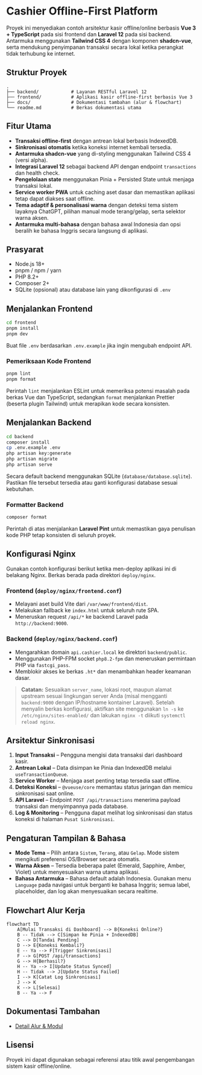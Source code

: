 # Cashier Offline-First Platform

Proyek ini menyediakan contoh arsitektur kasir offline/online berbasis **Vue 3 + TypeScript** pada sisi frontend dan **Laravel 12** pada sisi backend. Antarmuka menggunakan **Tailwind CSS 4** dengan komponen **shadcn-vue**, serta mendukung penyimpanan transaksi secara lokal ketika perangkat tidak terhubung ke internet.

## Struktur Proyek

```
.
├── backend/            # Layanan RESTful Laravel 12
├── frontend/           # Aplikasi kasir offline-first berbasis Vue 3
├── docs/               # Dokumentasi tambahan (alur & flowchart)
└── readme.md           # Berkas dokumentasi utama
```

## Fitur Utama

- **Transaksi offline-first** dengan antrean lokal berbasis IndexedDB.
- **Sinkronisasi otomatis** ketika koneksi internet kembali tersedia.
- **Antarmuka shadcn-vue** yang di-styling menggunakan Tailwind CSS 4 (versi alpha).
- **Integrasi Laravel 12** sebagai backend API dengan endpoint `transactions` dan health check.
- **Pengelolaan state** menggunakan Pinia + Persisted State untuk menjaga transaksi lokal.
- **Service worker PWA** untuk caching aset dasar dan memastikan aplikasi tetap dapat diakses saat offline.
- **Tema adaptif & personalisasi warna** dengan deteksi tema sistem layaknya ChatGPT, pilihan manual mode terang/gelap, serta selektor warna aksen.
- **Antarmuka multi-bahasa** dengan bahasa awal Indonesia dan opsi beralih ke bahasa Inggris secara langsung di aplikasi.

## Prasyarat

- Node.js 18+
- pnpm / npm / yarn
- PHP 8.2+
- Composer 2+
- SQLite (opsional) atau database lain yang dikonfigurasi di `.env`

## Menjalankan Frontend

```bash
cd frontend
pnpm install
pnpm dev
```

Buat file `.env` berdasarkan `.env.example` jika ingin mengubah endpoint API.

### Pemeriksaan Kode Frontend

```bash
pnpm lint
pnpm format
```

Perintah `lint` menjalankan ESLint untuk memeriksa potensi masalah pada berkas Vue dan TypeScript, sedangkan `format` menjalankan Prettier (beserta plugin Tailwind) untuk merapikan kode secara konsisten.

## Menjalankan Backend

```bash
cd backend
composer install
cp .env.example .env
php artisan key:generate
php artisan migrate
php artisan serve
```

Secara default backend menggunakan SQLite (`database/database.sqlite`). Pastikan file tersebut tersedia atau ganti konfigurasi database sesuai kebutuhan.

### Formatter Backend

```bash
composer format
```

Perintah di atas menjalankan **Laravel Pint** untuk memastikan gaya penulisan kode PHP tetap konsisten di seluruh proyek.

## Konfigurasi Nginx

Gunakan contoh konfigurasi berikut ketika men-deploy aplikasi ini di belakang Nginx. Berkas berada pada direktori `deploy/nginx`.

### Frontend (`deploy/nginx/frontend.conf`)

- Melayani aset build Vite dari `/var/www/frontend/dist`.
- Melakukan fallback ke `index.html` untuk seluruh rute SPA.
- Meneruskan request `/api/*` ke backend Laravel pada `http://backend:9000`.

### Backend (`deploy/nginx/backend.conf`)

- Mengarahkan domain `api.cashier.local` ke direktori `backend/public`.
- Menggunakan PHP-FPM socket `php8.2-fpm` dan meneruskan permintaan PHP via `fastcgi_pass`.
- Memblokir akses ke berkas `.ht*` dan menambahkan header keamanan dasar.

> **Catatan:** Sesuaikan `server_name`, lokasi root, maupun alamat upstream sesuai lingkungan server Anda (misal mengganti `backend:9000` dengan IP/hostname kontainer Laravel). Setelah menyalin berkas konfigurasi, aktifkan site menggunakan `ln -s` ke `/etc/nginx/sites-enabled/` dan lakukan `nginx -t` diikuti `systemctl reload nginx`.

## Arsitektur Sinkronisasi

1. **Input Transaksi** – Pengguna mengisi data transaksi dari dashboard kasir.
2. **Antrean Lokal** – Data disimpan ke Pinia dan IndexedDB melalui `useTransactionQueue`.
3. **Service Worker** – Menjaga aset penting tetap tersedia saat offline.
4. **Deteksi Koneksi** – `@vueuse/core` memantau status jaringan dan memicu sinkronisasi saat online.
5. **API Laravel** – Endpoint `POST /api/transactions` menerima payload transaksi dan menyimpannya pada database.
6. **Log & Monitoring** – Pengguna dapat melihat log sinkronisasi dan status koneksi di halaman `Pusat Sinkronisasi`.

## Pengaturan Tampilan & Bahasa

- **Mode Tema** – Pilih antara `Sistem`, `Terang`, atau `Gelap`. Mode sistem mengikuti preferensi OS/Browser secara otomatis.
- **Warna Aksen** – Tersedia beberapa palet (Emerald, Sapphire, Amber, Violet) untuk menyesuaikan warna utama aplikasi.
- **Bahasa Antarmuka** – Bahasa default adalah Indonesia. Gunakan menu `Language` pada navigasi untuk berganti ke bahasa Inggris; semua label, placeholder, dan log akan menyesuaikan secara realtime.

## Flowchart Alur Kerja

```mermaid
flowchart TD
    A[Mulai Transaksi di Dashboard] --> B{Koneksi Online?}
    B -- Tidak --> C[Simpan ke Pinia + IndexedDB]
    C --> D[Tandai Pending]
    D --> E{Koneksi Kembali?}
    E -- Ya --> F[Trigger Sinkronisasi]
    F --> G[POST /api/transactions]
    G --> H{Berhasil?}
    H -- Ya --> I[Update Status Synced]
    H -- Tidak --> J[Update Status Failed]
    I --> K[Catat Log Sinkronisasi]
    J --> K
    K --> L[Selesai]
    B -- Ya --> F
```

## Dokumentasi Tambahan

- [Detail Alur & Modul](docs/flow.md)

## Lisensi

Proyek ini dapat digunakan sebagai referensi atau titik awal pengembangan sistem kasir offline/online.
